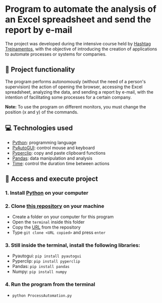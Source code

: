 # Program to automate the analysis of an Excel spreadsheet and send the report by e-mail
The project was developed during the intensive course held by [Hashtag Treinamentos](https://www.hashtagtreinamentos.com), with the objective of introducing the creation of applications to automate processes or systems for companies.

## 🔨 Project functionality
The program performs autonomously (without the need of a person's supervision) the action of opening the browser, accessing the Excel spreadsheet, analyzing the data, and sending a report by e-mail, with the intention of facilitating some processes for a certain company. 

**Note:** To use the program on different monitors, you must change the position (x and y) of the commands.

## 💻 Technologies used 
* [Python](https://www.python.org/): programming language
* [PyAutoGUI](https://pypi.org/project/PyAutoGUI/): control mouse and keyboard
* [Pyperclip](https://pypi.org/project/pyperclip/): copy and paste clipboard functions
* [Pandas](https://pypi.org/project/pandas/): data manipulation and analysis
* [Time](https://docs.python.org/pt-br/3/library/time.html): control the duration time between actions

## 📁 Access and execute project
### 1. Install [Python](https://www.python.org/) on your computer

### 2. Clone [this repository](https://github.com/ArturColen/ProcessAutomation) on your machine
* Create a folder on your computer for this program
* Open the `terminal` inside this folder
* Copy the [URL](https://github.com/ArturColen/ProcessAutomation.git) from the repository
* Type `git clone <URL copied>` and press `enter`

### 3. Still inside the terminal, install the following libraries:
* Pyautogui: `pip install pyautogui`
* Pyperclip: `pip install pyperclip`
* Pandas: `pip install pandas`
* Numpy: `pip install numpy`

### 4. Run the program from the terminal
* `python ProcessAutomation.py`
